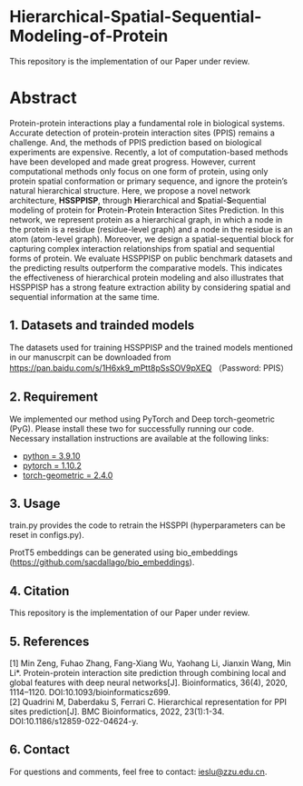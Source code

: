 # Hierarchical-Spatial-Sequential-Modeling-of-Protein

This repository is the implementation of our Paper under review.

# Abstract
Protein-protein interactions play a fundamental role in biological systems. Accurate detection of protein-protein interaction sites (PPIS) remains a challenge. And, the methods of PPIS prediction based on biological experiments are expensive. Recently, a lot of computation-based methods have been developed and made great progress. However, current computational methods only focus on one form of protein, using only protein spatial conformation or primary sequence, and ignore the protein’s natural hierarchical structure. Here, we propose a novel network architecture, **HSSPPISP**, through **H**ierarchical and **S**patial-**S**equential modeling of protein for **P**rotein-**P**rotein **I**nteraction Sites Prediction. In this network, we represent protein as a hierarchical graph, in which a node in the protein is a residue (residue-level graph) and a node in the residue is an atom (atom-level graph). Moreover, we design a spatial-sequential block for capturing complex interaction relationships from spatial and sequential forms of protein. We evaluate HSSPPISP on public benchmark datasets and the predicting results outperform the comparative models. This indicates the effectiveness of hierarchical protein modeling and also illustrates that HSSPPISP has a strong feature extraction ability by considering spatial and sequential information at the same time.


## 1. Datasets and trainded models
The datasets used for training HSSPPISP and the trained models mentioned in our manuscrpit can be downloaded from https://pan.baidu.com/s/1H6xk9_mPtt8pSsSOV9pXEQ  （Password: PPIS）

## 2. Requirement
We implemented our method using PyTorch and Deep torch-geometric (PyG). Please install these two for successfully running our code. Necessary installation instructions are available at the following links: 
* [python = 3.9.10](https://www.python.org/downloads/)
* [pytorch = 1.10.2](https://pytorch.org/get-started/locally/#start-locally)
* [torch-geometric = 2.4.0](https://pypi.org/project/torch-geometric/)

## 3. Usage
train.py provides the code to retrain the HSSPPI (hyperparameters can be reset in configs.py).

ProtT5 embeddings can be generated using bio_embeddings (https://github.com/sacdallago/bio_embeddings).

## 4. Citation
This repository is the implementation of our Paper under review.

## 5. References
[1] Min Zeng, Fuhao Zhang, Fang-Xiang Wu, Yaohang Li, Jianxin Wang, Min Li*. Protein-protein interaction site prediction through combining local and global features with deep neural networks[J]. Bioinformatics, 36(4), 2020, 1114–1120. DOI:10.1093/bioinformaticsz699.  
[2] Quadrini M, Daberdaku S, Ferrari C. Hierarchical representation for PPI sites prediction[J]. BMC Bioinformatics, 2022, 23(1):1-34. DOI:10.1186/s12859-022-04624-y.  

## 6. Contact
For questions and comments, feel free to contact: ieslu@zzu.edu.cn.
